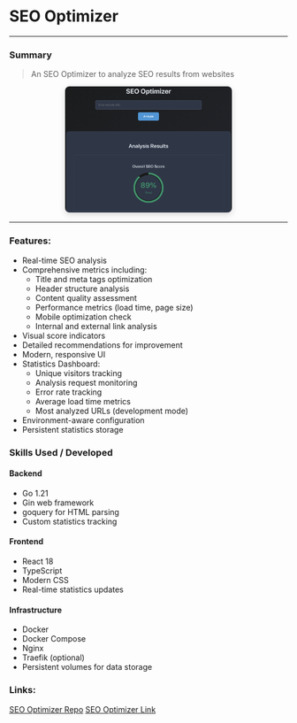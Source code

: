 # SEO Optimizer

---

### Summary
> An SEO Optimizer to analyze SEO results from websites

<div style="text-align:center;">
  <img src="/static/images/seo-optimizer.png" alt="alt text" style="max-width:60%; height:auto; border-radius:8px; box-shadow:0 4px 12px rgba(0,0,0,0.15);">
</div>

___

### Features:

- Real-time SEO analysis
- Comprehensive metrics including:
  - Title and meta tags optimization
  - Header structure analysis
  - Content quality assessment
  - Performance metrics (load time, page size)
  - Mobile optimization check
  - Internal and external link analysis
- Visual score indicators
- Detailed recommendations for improvement
- Modern, responsive UI
- Statistics Dashboard:
  - Unique visitors tracking
  - Analysis request monitoring
  - Error rate tracking
  - Average load time metrics
  - Most analyzed URLs (development mode)
- Environment-aware configuration
- Persistent statistics storage

### Skills Used / Developed
#### Backend
- Go 1.21
- Gin web framework
- goquery for HTML parsing
- Custom statistics tracking

#### Frontend
- React 18
- TypeScript
- Modern CSS
- Real-time statistics updates

#### Infrastructure
- Docker
- Docker Compose
- Nginx
- Traefik (optional)
- Persistent volumes for data storage

### Links:
[SEO Optimizer Repo]()
[SEO Optimizer Link](https://seo-optimizer.elvynprise.xyz/)
